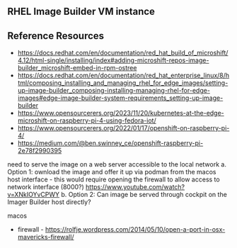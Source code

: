 
## RHEL Image Builder VM instance


## Reference Resources

* https://docs.redhat.com/en/documentation/red_hat_build_of_microshift/4.12/html-single/installing/index#adding-microshift-repos-image-builder_microshift-embed-in-rpm-ostree
* https://docs.redhat.com/en/documentation/red_hat_enterprise_linux/8/html/composing_installing_and_managing_rhel_for_edge_images/setting-up-image-builder_composing-installing-managing-rhel-for-edge-images#edge-image-builder-system-requirements_setting-up-image-builder
* https://www.opensourcerers.org/2023/11/20/kubernetes-at-the-edge-microshift-on-raspberry-pi-4-using-fedora-iot/
* https://www.opensourcerers.org/2022/01/17/openshift-on-raspberry-pi-4/
* https://medium.com/@ben.swinney_ce/openshift-raspberry-pi-2e78f2990395


 need to serve the image on a web server accessible to the local network
 a. Option 1: ownload the image and offer it up via podman from the macos host interface
    - this would require opening the firewall to allow access to network interface (8000?)
    https://www.youtube.com/watch?v=XNkIOYvCPWY
 b. Option 2: Can image be served through cockpit on the Imager Builder host directly?

 macos
 - firewall - https://rolfje.wordpress.com/2014/05/10/open-a-port-in-osx-mavericks-firewall/ 

